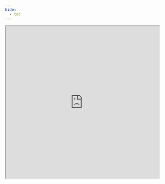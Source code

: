 ```yaml
---
hide:
  - toc
---
```


<iframe src="https://radiantearth.github.io/stac-browser/#/?.language=de" width="100%" height="500px"></iframe>

